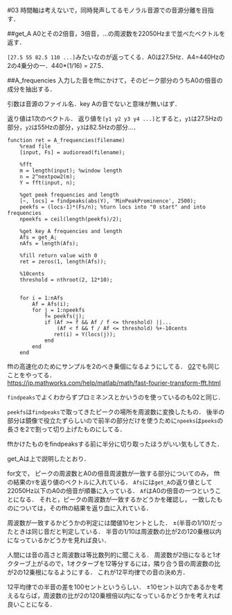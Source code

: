 #03
時間軸は考えないで，同時発声してるモノラル音源での音源分離を目指す．

##get_A
A0とその2倍音，3倍音，…の周波数を22050Hzまで並べたベクトルを返す．

`[27.5 55 82.5 110 ...]`みたいなのが返ってくる．A0は27.5Hz．A4=440Hzの2の4乗分の一．440*(1/16) = 27.5．

##A_frequencies
入力した音をfftにかけて，そのピーク部分のうちA0の倍音の成分を抽出する．

引数は音源のファイル名．key Aの音でないと意味が無いはず．

返り値は1次のベクトル．
返り値を`[y1 y2 y3 y4 ...]`とすると，`y1`は27.5Hzの部分，`y2`は55Hzの部分，`y3`は82.5Hzの部分…．

    function ret = A_frequencies(filename)
        %read file
        [input, Fs] = audioread(filename);

        %fft
        m = length(input); %window length
        n = 2^nextpow2(m);
        Y = fft(input, n);

        %get peek frequencies and length
        [~, locs] = findpeaks(abs(Y), 'MinPeakProminence', 2500);
        peekfs = (locs-1)*(Fs/n); %turn locs into "0 start" and into frequencies
        npeekfs = ceil(length(peekfs)/2);

        %get key A frequencies and length
        Afs = get_A;
        nAfs = length(Afs);

        %fill return value with 0
        ret = zeros(1, length(Afs));

        %10cents
        threshold = nthroot(2, 12*10);    


        for i = 1:nAfs
            Af = Afs(i);
            for j = 1:npeekfs
                f= peekfs(j);
                if (Af >= f && Af / f <= threshold) ||...
                    (Af < f && f / Af <= threshold) %+-10cents
                   ret(i) = Y(locs(j));
                end
            end
        end

fftの高速化のためにサンプルを2のべき乗個になるようにしてる．
[02](/6314089/02/README.md)でも同じことをやってる．  
https://jp.mathworks.com/help/matlab/math/fast-fourier-transform-fft.html

`findpeaks`でよくわからずプロミネンスとかいうのを使っているのも02と同じ．

`peekfs`は`findpeaks`で取ってきたピークの場所を周波数に変換したもの．
後半の部分は鏡像で役立たずらしいので前半の部分だけを使うために`npeeks`は`peeks`の長さを2で割って切り上げたものにしてる．

fftかけたものをfindpeaksする前に半分に切り取ったほうがいい気もしてきた．

get_Aは上で説明したとおり．

for文で，
ピークの周波数とA0の倍音周波数が一致する部分についてのみ，
fftの結果の`Y`を返り値のベクトルに入れている．
`Afs`には`get_A`の返り値として22050Hz以下のA0の倍音が順番に入っている．
`Af`はA0の倍音の一つということになる．
それと，ピークの周波数が一致するかどうかを確認し，
一致したものについては，そのfftの結果を返り血に入れている．

周波数が一致するかどうかの判定には閾値10セントとした．
±(半音の1/10)だったときは同じ音だと判定している．
半音の1/10は周波数の比が2の120乗根以内になっているかどうかを見れば良い．

人間には音の高さと周波数は等比数列的に聞こえる．
周波数が2倍になると1オクターブ上がるので，1オクターブを12等分するには，隣り合う音の周波数の比が2の12乗根になるようにする．
これが12平均律での音の決め方．

12平均律での半音の差を100セントというらしい．
±10セント以内であるかを考えるならば，周波数の比が2の120乗根倍以内になっているかどうかを考えれば良いことになる．

